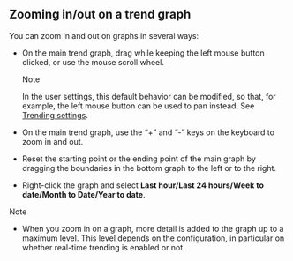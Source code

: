 ## Zooming in/out on a trend graph

You can zoom in and out on graphs in several ways:

- On the main trend graph, drag while keeping the left mouse button clicked, or use the mouse scroll wheel.

    > [!NOTE]
    > In the user settings, this default behavior can be modified, so that, for example, the left mouse button can be used to pan instead. See [Trending settings](../../part_1/GettingStarted/User_settings.md#trending-settings).

- On the main trend graph, use the “+” and “-” keys on the keyboard to zoom in and out.

- Reset the starting point or the ending point of the main graph by dragging the boundaries in the bottom graph to the left or to the right.

- Right-click the graph and select **Last hour/Last 24 hours/Week to date/Month to Date/Year to date**.

> [!NOTE]
> - When you zoom in on a graph, more detail is added to the graph up to a maximum level. This level depends on the configuration, in particular on whether real-time trending is enabled or not.
>

